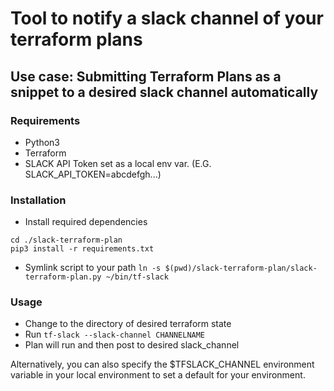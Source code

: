 # Tool to notify a slack channel of your terraform plans

## Use case: Submitting Terraform Plans as a snippet to a desired slack channel automatically


### Requirements
- Python3
- Terraform
- SLACK API Token set as a local env var. (E.G. SLACK_API_TOKEN=abcdefgh...)

### Installation
- Install required dependencies

```git clone https://github.com/sprutner/slack-terraform-plan
cd ./slack-terraform-plan
pip3 install -r requirements.txt
```
- Symlink script to your path
`ln -s $(pwd)/slack-terraform-plan/slack-terraform-plan.py ~/bin/tf-slack`

### Usage
- Change to the directory of desired terraform state
- Run `tf-slack --slack-channel CHANNELNAME`
- Plan will run and then post to desired slack_channel

Alternatively, you can also specify the $TFSLACK_CHANNEL environment variable in your local environment to set a default for your environment.
